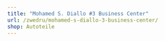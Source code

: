 ```yaml
---
title: "Mohamed S. Diallo #3 Business Center"
url: /zwedru/mohamed-s-diallo-3-business-center/
shop: Autoteile
---
```

